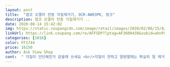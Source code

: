 ```yaml
---
layout: post 
title:  "앱코 오엘라 전동 각질제거기, OCR-AW03PK, 핑크" 
description: 앱코 오엘라 전동 각질제거기 ..
date: 2020-08-14 15:42:02 
img: https://static.coupangcdn.com/image/retail/images/2020/02/06/15/8/f230ccb5-2da5-4f75-ad88-9805d257015b.jpg 
linkUrl: https://link.coupang.com/re/AFFSDP?lptag=AF3600438&subid=ahnPublicAsk&pageKey=1319834823&itemId=2251813496&vendorItemId=70249180604&traceid=V0-113-409b47c4070ddd96 
categories: [1016] 
color: FF1744 
price: 16150 
author: Ask View Shop 
cont:  " 각질이 단단해진거 같을때 쓰세요 <br/>각질이 연하고 말랑댈때는 확실히 덜 제거된 뭔가 부드러운 그 느낌이 부족하지만 각질이 단단해진 거 같을때 쓰면 정말 속이다 후련합니다.<br/><br/>강도조절도 되고 불도 들어오고 충전방식에 안전하게 잘 갈려요.<br/>.<br/><br/>근데 요거로싹 가니까 몇일지나고 까슬거리지도 않고<br/>다들 뒷꿈치 각질과 이제 작별하세요ㅠㅠ<br/>대만족해요!<br/>뜯으면 안된다는걸 알면서도 손이 자꾸 뜯고있었어요,,<br/>발뒷꿈치뜯는재미에 빠져서<br/>속이 다 시원함.<br/><br/>아참! 불도 들어온답니다 ㅎㅎㅎ<br/>여유분 하나더 있는것도 만족!  건전지가 아닌 충전식이라 아주 만족해요<br/>오 이거 물건입니다<br/>이거 여기저기 소문내고 있어요.<br/> 강추!!<br/>일단 일자형이 아니라 굴곡이 있는 모양이라 발 뒤꿈치, 복숭아뼈, 발바닥 전체에 다 사용하기 좋은게 강점이라 보여지네요.<br/><br/>일단 저는 발 각질이 심하지 않은편이라 부드러운 걸로만 쓰다보니 어느순간 이거 리필은 팔까? 걱정을 살짝 해봅니다 .<br/> 핫핳<br/>정말 자극없이도 이렇게 갈려지는 구나, 부드러워 지는 구나 싶으면서 발에대한 스트레스를 덜 받아요.<br/><br/>하얗게 갈려나오는데 뭐랄까 혐오스러울 수 있겠지만  속이 시원해지는 뽕! 하는 느낌이랄까요?<br/>한번 충전해두니 오래 쓰네요 ㅎㅎㅎ<br/>회전도 쎄고!!<br/>" 
---
```

